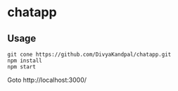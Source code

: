 # chatapp

## Usage
```
git cone https://github.com/DivyaKandpal/chatapp.git
npm install
npm start
```
Goto http://localhost:3000/
